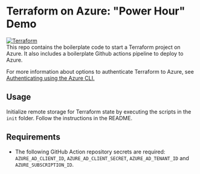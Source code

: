 # Terraform on Azure: "Power Hour" Demo
[![Terraform](https://github.com/kjjames/terraform-azure-demo-template/actions/workflows/terraform.yml/badge.svg)](https://github.com/kjjames/terraform-azure-demo-template/actions/workflows/terraform.yml)  
This repo contains the boilerplate code to start a Terraform project on Azure.
It also includes a boilerplate Github actions pipeline to deploy to Azure.  

For more information about options to authenticate Terraform to Azure, see 
[Authenticating using the Azure CLI.](https://registry.terraform.io/providers/hashicorp/azuread/latest/docs/guides/azure_cli)

## Usage
Initialize remote storage for Terraform state by executing the scripts in the 
`init` folder. Follow the instructions in the README.

## Requirements
* The following GitHub Action repository secrets are required:
  `AZURE_AD_CLIENT_ID`, `AZURE_AD_CLIENT_SECRET`, `AZURE_AD_TENANT_ID` and `AZURE_SUBSCRIPTION_ID`.

